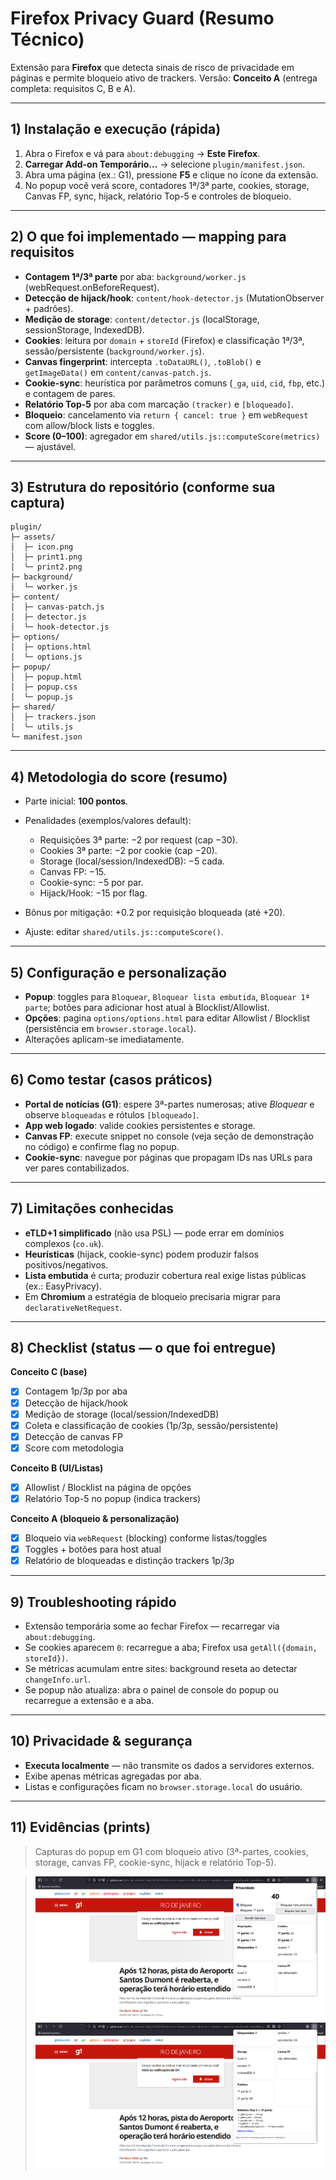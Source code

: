 # Firefox Privacy Guard (Resumo Técnico)

Extensão para **Firefox** que detecta sinais de risco de privacidade em páginas e permite bloqueio ativo de trackers. Versão: **Conceito A** (entrega completa: requisitos C, B e A).

---

## 1) Instalação e execução (rápida)

1. Abra o Firefox e vá para `about:debugging` → **Este Firefox**.
2. **Carregar Add-on Temporário…** → selecione `plugin/manifest.json`.
3. Abra uma página (ex.: G1), pressione **F5** e clique no ícone da extensão.
4. No popup você verá score, contadores 1ª/3ª parte, cookies, storage, Canvas FP, sync, hijack, relatório Top-5 e controles de bloqueio.

---

## 2) O que foi implementado — mapping para requisitos

* **Contagem 1ª/3ª parte** por aba: `background/worker.js` (webRequest.onBeforeRequest).
* **Detecção de hijack/hook**: `content/hook-detector.js` (MutationObserver + padrões).
* **Medição de storage**: `content/detector.js` (localStorage, sessionStorage, IndexedDB).
* **Cookies**: leitura por `domain` + `storeId` (Firefox) e classificação 1ª/3ª, sessão/persistente (`background/worker.js`).
* **Canvas fingerprint**: intercepta `.toDataURL()`, `.toBlob()` e `getImageData()` em `content/canvas-patch.js`.
* **Cookie-sync**: heurística por parâmetros comuns (`_ga`, `uid`, `cid`, `fbp`, etc.) e contagem de pares.
* **Relatório Top-5** por aba com marcação `(tracker)` e `[bloqueado]`.
* **Bloqueio**: cancelamento via `return { cancel: true }` em `webRequest` com allow/block lists e toggles.
* **Score (0–100)**: agregador em `shared/utils.js::computeScore(metrics)` — ajustável.

---

## 3) Estrutura do repositório (conforme sua captura)

```
plugin/
├─ assets/
│  ├─ icon.png
│  ├─ print1.png
│  └─ print2.png
├─ background/
│  └─ worker.js
├─ content/
│  ├─ canvas-patch.js
│  ├─ detector.js
│  └─ hook-detector.js
├─ options/
│  ├─ options.html
│  └─ options.js
├─ popup/
│  ├─ popup.html
│  ├─ popup.css
│  └─ popup.js
├─ shared/
│  ├─ trackers.json
│  └─ utils.js
└─ manifest.json
```

---

## 4) Metodologia do score (resumo)

* Parte inicial: **100 pontos**.
* Penalidades (exemplos/valores default):

  * Requisições 3ª parte: −2 por request (cap −30).
  * Cookies 3ª parte: −2 por cookie (cap −20).
  * Storage (local/session/IndexedDB): −5 cada.
  * Canvas FP: −15.
  * Cookie-sync: −5 por par.
  * Hijack/Hook: −15 por flag.
* Bônus por mitigação: +0.2 por requisição bloqueada (até +20).
* Ajuste: editar `shared/utils.js::computeScore()`.

---

## 5) Configuração e personalização

* **Popup**: toggles para `Bloquear`, `Bloquear lista embutida`, `Bloquear 1ª parte`; botões para adicionar host atual à Blocklist/Allowlist.
* **Opções**: pagina `options/options.html` para editar Allowlist / Blocklist (persistência em `browser.storage.local`).
* Alterações aplicam-se imediatamente.

---

## 6) Como testar (casos práticos)

* **Portal de notícias (G1)**: espere 3ª-partes numerosas; ative *Bloquear* e observe `bloqueadas` e rótulos `[bloqueado]`.
* **App web logado**: valide cookies persistentes e storage.
* **Canvas FP**: execute snippet no console (veja seção de demonstração no código) e confirme flag no popup.
* **Cookie-sync**: navegue por páginas que propagam IDs nas URLs para ver pares contabilizados.

---

## 7) Limitações conhecidas

* **eTLD+1 simplificado** (não usa PSL) — pode errar em domínios complexos (`co.uk`).
* **Heurísticas** (hijack, cookie-sync) podem produzir falsos positivos/negativos.
* **Lista embutida** é curta; produzir cobertura real exige listas públicas (ex.: EasyPrivacy).
* Em **Chromium** a estratégia de bloqueio precisaria migrar para `declarativeNetRequest`.

---

## 8) Checklist (status — o que foi entregue)

**Conceito C (base)**

* [x] Contagem 1p/3p por aba
* [x] Detecção de hijack/hook
* [x] Medição de storage (local/session/IndexedDB)
* [x] Coleta e classificação de cookies (1p/3p, sessão/persistente)
* [x] Detecção de canvas FP
* [x] Score com metodologia

**Conceito B (UI/Listas)**

* [x] Allowlist / Blocklist na página de opções
* [x] Relatório Top-5 no popup (indica trackers)

**Conceito A (bloqueio & personalização)**

* [x] Bloqueio via `webRequest` (blocking) conforme listas/toggles
* [x] Toggles + botões para host atual
* [x] Relatório de bloqueadas e distinção trackers 1p/3p

---

## 9) Troubleshooting rápido

* Extensão temporária some ao fechar Firefox — recarregar via `about:debugging`.
* Se cookies aparecem `0`: recarregue a aba; Firefox usa `getAll({domain, storeId})`.
* Se métricas acumulam entre sites: background reseta ao detectar `changeInfo.url`.
* Se popup não atualiza: abra o painel de console do popup ou recarregue a extensão e a aba.

---

## 10) Privacidade & segurança

* **Executa localmente** — não transmite os dados a servidores externos.
* Exibe apenas métricas agregadas por aba.
* Listas e configurações ficam no `browser.storage.local` do usuário.

---

## 11) Evidências (prints)

> Capturas do popup em G1 com bloqueio ativo (3ª-partes, cookies, storage, canvas FP, cookie-sync, hijack e relatório Top-5).


> 
> ![print1](assets/print1.png)
> ![print2](assets/print2.png)
> 

